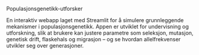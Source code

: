 Populasjonsgenetikk-utforsker

En interaktiv webapp laget med Streamlit for å simulere grunnleggende mekanismer i populasjonsgenetikk.
Appen er utviklet for undervisning og utforskning, slik at brukere kan justere parametre som seleksjon, mutasjon,
genetisk drift, flaskehals og migrasjon – og se hvordan allelfrekvenser utvikler seg over generasjoner.
